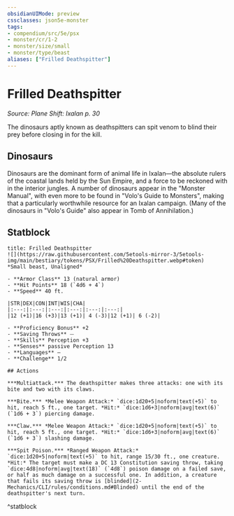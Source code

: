 ```yaml
---
obsidianUIMode: preview
cssclasses: json5e-monster
tags:
- compendium/src/5e/psx
- monster/cr/1-2
- monster/size/small
- monster/type/beast
aliases: ["Frilled Deathspitter"]
---
```

# Frilled Deathspitter
*Source: Plane Shift: Ixalan p. 30*  

The dinosaurs aptly known as deathspitters can spit venom to blind their prey before closing in for the kill.

## Dinosaurs

Dinosaurs are the dominant form of animal life in Ixalan—the absolute rulers of the coastal lands held by the Sun Empire, and a force to be reckoned with in the interior jungles. A number of dinosaurs appear in the "Monster Manual", with even more to be found in "Volo's Guide to Monsters", making that a particularly worthwhile resource for an Ixalan campaign. (Many of the dinosaurs in "Volo's Guide" also appear in Tomb of Annihilation.)

## Statblock

```ad-statblock
title: Frilled Deathspitter
![](https://raw.githubusercontent.com/5etools-mirror-3/5etools-img/main/bestiary/tokens/PSX/Frilled%20Deathspitter.webp#token)
*Small beast, Unaligned*

- **Armor Class** 13 (natural armor)
- **Hit Points** 18 (`4d6 + 4`)
- **Speed** 40 ft.

|STR|DEX|CON|INT|WIS|CHA|
|:---:|:---:|:---:|:---:|:---:|:---:|
|12 (+1)|16 (+3)|13 (+1)| 4 (-3)|12 (+1)| 6 (-2)|

- **Proficiency Bonus** +2
- **Saving Throws** ⏤
- **Skills** Perception +3
- **Senses** passive Perception 13
- **Languages** —
- **Challenge** 1/2

## Actions

***Multiattack.*** The deathspitter makes three attacks: one with its bite and two with its claws.

***Bite.*** *Melee Weapon Attack:* `dice:1d20+5|noform|text(+5)` to hit, reach 5 ft., one target. *Hit:* `dice:1d6+3|noform|avg|text(6)` (`1d6 + 3`) piercing damage.

***Claw.*** *Melee Weapon Attack:* `dice:1d20+5|noform|text(+5)` to hit, reach 5 ft., one target. *Hit:* `dice:1d6+3|noform|avg|text(6)` (`1d6 + 3`) slashing damage.

***Spit Poison.*** *Ranged Weapon Attack:* `dice:1d20+5|noform|text(+5)` to hit, range 15/30 ft., one creature. *Hit:* The target must make a DC 13 Constitution saving throw, taking `dice:4d8|noform|avg|text(18)` (`4d8`) poison damage on a failed save, or half as much damage on a successful one. In addition, a creature that fails its saving throw is [blinded](2-Mechanics/CLI/rules/conditions.md#Blinded) until the end of the deathspitter's next turn.
```
^statblock